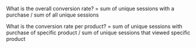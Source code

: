 What is the overall conversion rate?
= sum of unique sessions with a purchase / sum of all unique sessions

What is the conversion rate per product?
= sum of unique sessions with purchase of specific product / sum of unique sessions that viewed specific product